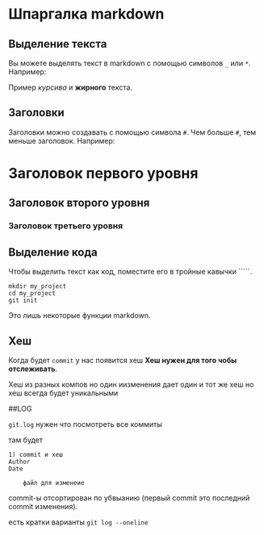 # Шпаргалка markdown

## Выделение текста

Вы можете выделять текст в markdown с помощью символов `_` или `*`. Например:

Пример _курсива_ и **жирного** текста.

## Заголовки

Заголовки можно создавать с помощью символа `#`. Чем больше `#`, тем меньше заголовок. Например:

# Заголовок первого уровня

## Заголовок второго уровня

### Заголовок третьего уровня

## Выделение кода

Чтобы выделить текст как код, поместите его в тройные кавычки `````.

```
mkdir my_project
cd my_project
git init
```

Это лишь некоторые функции markdown.

## Хеш

Когда будет `commit` у нас появится хеш
**Хеш нужен для того чобы отслеживать**.

Хеш из разных компов но один иизменения дает один и тот же хеш но хеш всегда будет уникальными

##LOG

`git.log` нужен что посмотреть все коммиты

там будет

```
1) commit и хеш
Author
Date

    файл для изменеие
```

commit-ы отсортирован по убвыанию (первый commit это последний commit изменения).

есть кратки варианты `git log --oneline`